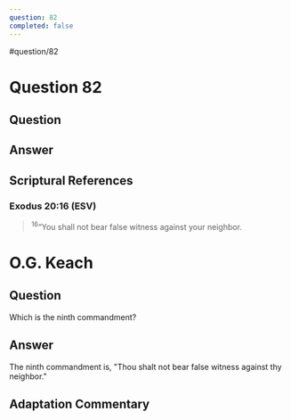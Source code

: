 ```yaml
---
question: 82
completed: false
---
```

#question/82
# Question 82

## Question


## Answer


## Scriptural References
### Exodus 20:16 (ESV)
> <sup>16</sup>“You shall not bear false witness against your neighbor.

# O.G. Keach
## Question
Which is the ninth commandment?

## Answer
The ninth commandment is, "Thou shalt not bear false witness against thy neighbor."

## Adaptation Commentary
